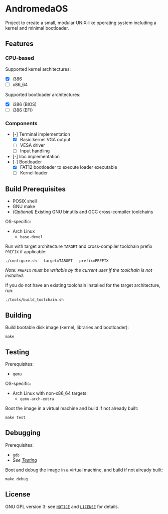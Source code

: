 # AndromedaOS

Project to create a small, modular UNIX-like operating system including a kernel and minimal bootloader.

## Features

### CPU-based

Supported kernel architectures:

- [x] i386
- [ ] x86_64

Supported bootloader architectures:

- [x] i386 (BIOS)
- [ ] i386 (EFI)

### Components

- [-] Terminal implementation
    - [x] Basic kernel VGA output
    - [ ] VESA driver
    - [ ] Input handling
- [-] libc implementation
- [-] Bootloader
    - [x] FAT12 bootloader to execute loader executable
    - [ ] Kernel loader

## Build Prerequisites

- POSIX shell
- GNU make
- *(Optional)* Existing GNU binutils and GCC cross-compiler toolchains

OS-specific:

- Arch Linux
    - `base-devel`

Run with target architecture `TARGET` and cross-compiler toolchain prefix `PREFIX` if applicable:

`./configure.sh --target=TARGET --prefix=PREFIX`

*Note: `PREFIX` must be writable by the current user if the toolchain is not installed.*

If you do not have an existing toolchain installed for the target architecture, run:

`./tools/build_toolchain.sh`

## Building

Build bootable disk image (kernel, libraries and bootloader):

`make`

## Testing

Prerequisites:

- `qemu`

OS-specific:

- Arch Linux with non-x86_64 targets:
    - `qemu-arch-extra`

Boot the image in a virtual machine and build if not already built:

`make test`

## Debugging

Prerequisites:

- `gdb`
- *See [Testing](#Testing)*

Boot and debug the image in a virtual machine, and build if not already built:

`make debug`

## License

GNU GPL version 3: see [`NOTICE`](NOTICE) and [`LICENSE`](LICENSE) for details.